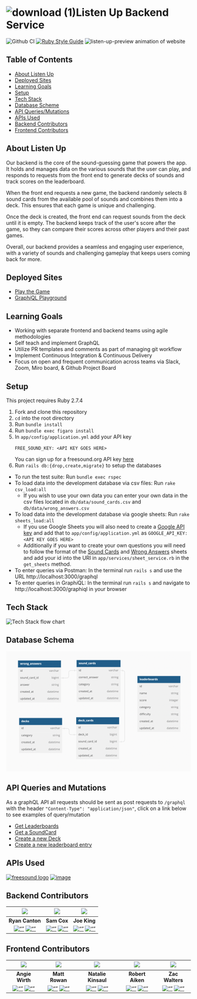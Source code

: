 # ![download (1)](https://user-images.githubusercontent.com/54966635/230452738-383669cf-a958-4120-b56a-19c3f7568229.png)Listen Up Backend Service
![Github CI](https://github.com/Listen-Up-2210/listen_up_be/actions/workflows/rubyonrails.yml/badge.svg)
[![Ruby Style Guide](https://img.shields.io/badge/code_style-rubocop-brightgreen.svg)](https://github.com/rubocop/rubocop)
![listen-up-preview animation of website](https://user-images.githubusercontent.com/54966635/231296278-fca4d7aa-8c0b-40da-964b-e7fe78b6d033.gif)


## Table of Contents
- [About Listen Up](#about-listen-up)
- [Deployed Sites](#deployed-sites)
- [Learning Goals](#learning-goals)
- [Setup](#setup)
- [Tech Stack](#tech-stack)
- [Database Scheme](#database-schema) 
- [API Queries/Mutations](#api-queries-and-mutations)
- [APIs Used](#apis-used)
- [Backend Contributors](#backend-contributors)
- [Frontend Contributors](#frontend-contributors)
## About Listen Up
Our backend is the core of the sound-guessing game that powers the app. It holds and manages data on the various sounds that the user can play, and responds to requests from the front end to generate decks of sounds and track scores on the leaderboard.

When the front end requests a new game, the backend randomly selects 8 sound cards from the available pool of sounds and combines them into a deck. This ensures that each game is unique and challenging.

Once the deck is created, the front end can request sounds from the deck until it is empty. The backend keeps track of the user's score after the game, so they can compare their scores across other players and their past games.

Overall, our backend provides a seamless and engaging user experience, with a variety of sounds and challenging gameplay that keeps users coming back for more.

## Deployed Sites
- [Play the Game](https://listen-up-five.vercel.app/)
- [Graph*i*QL Playground](https://listen-up-be.herokuapp.com/graphiql)

## Learning Goals
- Working with separate frontend and backend teams using agile methodologies
- Self teach and implement GraphQL
- Utilize PR templates and comments as part of managing git workflow
- Implement Continuous Integration & Continuous Delivery
- Focus on open and frequent communication across teams via Slack, Zoom, Miro board, & Github Project Board

## Setup
This project requires Ruby 2.7.4

1. Fork and clone this repository
1. `cd` into the root directory
1. Run `bundle install`
1. Run `bundle exec figaro install`
1. In `app/config/application.yml` add your API key
    ```
    FREE_SOUND_KEY: <API KEY GOES HERE>
    ```
      You can sign up for a freesound.org API key [here](http://freesound.org/apiv2/apply)
1. Run `rails db:{drop,create,migrate}` to setup the databases
- To run the test suite: Run `bundle exec rspec`
- To load data into the development database via csv files: Run `rake csv_load:all`
    - If you wish to use your own data you can enter your own data in the csv files located in `db/data/sound_cards.csv` and `db/data/wrong_answers.csv`
- To load data into the development database via google sheets: Run `rake sheets_load:all`
  - If you use Google Sheets you will also need to create a [Google API key](https://developers.google.com/sheets/api/quickstart/js) and add that to `app/config/application.yml` as `GOOGLE_API_KEY: <API KEY GOES HERE>`
  - Additionally if you want to create your own questions you will need to follow the format of the [Sound Cards](https://docs.google.com/spreadsheets/d/1TeZ7Us1_hKnbMFoMUhNEnINzBgLB3vR8nJRwF8LO04M/edit#gid=445347206) and [Wrong Answers](https://docs.google.com/spreadsheets/d/1TeZ7Us1_hKnbMFoMUhNEnINzBgLB3vR8nJRwF8LO04M/edit#gid=1001568306) sheets and add your id into the URI in `app/services/sheet_service.rb` in the `get_sheets` method.
- To enter queries via Postman: In the terminal run `rails s` and use the URL http://localhost:3000/graphql
- To enter queries in Graph*i*QL: In the terminal run `rails s` and navigate to  http://localhost:3000/graphiql in your browser

## Tech Stack
![Tech Stack flow chart](https://user-images.githubusercontent.com/54966635/230176619-b7cc1252-4b04-4d47-8a03-d5e9e69d51b0.png)


## Database Schema
![data base schema](/docs/db_schema.png)

## API Queries and Mutations
As a graphQL API all requests should be sent as post requests to `/graphql` with the header `"Content-Type": "application/json"`, click on a link below to see examples of query/mutation

- [Get Leaderboards](/docs/get_leaderboards.md)
- [Get a SoundCard](/docs/get_soundcard.md)
- [Create a new Deck](/docs/post_deck.md)
- [Create a new leaderboard entry](/docs/post_leaderboard.md)

## APIs Used
[<img src="https://user-images.githubusercontent.com/54966635/228692043-a9755702-2fc0-4158-9527-23d4014c0704.png" alt= "freesound logo" width="50%">](https://freesound.org/docs/api/) 
[![image](https://user-images.githubusercontent.com/54966635/230138595-527a9a60-9478-437e-92db-576fcc475804.png)](https://console.cloud.google.com/apis/library/sheets.googleapis.com)
## Backend Contributors

| <img src="https://github.com/ryancanton.png" width="60"> | <img src="https://github.com/sambcox.png" width="60"> | <img src="https://github.com/this-is-joeking.png" width="60">  |
|:---:|:---:|:---:|
|**Ryan Canton**|**Sam Cox**|**Joe King**|
|[<img src="https://user-images.githubusercontent.com/54966635/228695316-4ace3a9e-d3a1-4063-b5f5-cd6e5294c585.png" alt= “” width="35">](https://github.com/ryancanton)  [<img src="https://user-images.githubusercontent.com/54966635/228696723-e343f994-8860-4c35-9a89-5f34b7abb705.png" alt= “” width="35">](https://www.linkedin.com/in/ryan-canton/)| [<img src="https://user-images.githubusercontent.com/54966635/228695316-4ace3a9e-d3a1-4063-b5f5-cd6e5294c585.png" alt= “” width="35">](https://github.com/sambcox)  [<img src="https://user-images.githubusercontent.com/54966635/228696723-e343f994-8860-4c35-9a89-5f34b7abb705.png" alt= “” width="35">](https://www.linkedin.com/in/samuel-bingham-cox/)| [<img src="https://user-images.githubusercontent.com/54966635/228695316-4ace3a9e-d3a1-4063-b5f5-cd6e5294c585.png" alt= “” width="35">](https://github.com/this-is-joeking) [<img src="https://user-images.githubusercontent.com/54966635/228696723-e343f994-8860-4c35-9a89-5f34b7abb705.png" alt= “” width="35">](https://www.linkedin.com/in/king-joseph/)

## Frontend Contributors
| <img src="https://github.com/awirth224.png" width="60"> | <img src="https://github.com/MRowan121.png" width="60"> | <img src="https://github.com/nkinsaul.png" width="60">  |<img src="https://github.com/BobAiken.png" width="60"> | <img src="https://github.com/zacwalters4.png" width="60"> | 
|:---:|:---:|:---:|:---:|:---:|
|**Angie Wirth**|**Matt Rowan**|**Natalie Kinsaul**|**Robert Aiken**|**Zac Walters**|
| [<img src="https://user-images.githubusercontent.com/54966635/228695316-4ace3a9e-d3a1-4063-b5f5-cd6e5294c585.png" alt= “” width="35">](https://github.com/awirth224)  [<img src="https://user-images.githubusercontent.com/54966635/228696723-e343f994-8860-4c35-9a89-5f34b7abb705.png" alt= “” width="35">](https://www.linkedin.com/in/angela-wirth/) | [<img src="https://user-images.githubusercontent.com/54966635/228695316-4ace3a9e-d3a1-4063-b5f5-cd6e5294c585.png" alt= “” width="35">](https://github.com/MRowan121)  [<img src="https://user-images.githubusercontent.com/54966635/228696723-e343f994-8860-4c35-9a89-5f34b7abb705.png" alt= “” width="35">](https://www.linkedin.com/in/mrowan121/) | [<img src="https://user-images.githubusercontent.com/54966635/228695316-4ace3a9e-d3a1-4063-b5f5-cd6e5294c585.png" alt= “” width="35">](https://github.com/nkinsaul)  [<img src="https://user-images.githubusercontent.com/54966635/228696723-e343f994-8860-4c35-9a89-5f34b7abb705.png" alt= “” width="35">](https://www.linkedin.com/in/natalie-kinsaul/) | [<img src="https://user-images.githubusercontent.com/54966635/228695316-4ace3a9e-d3a1-4063-b5f5-cd6e5294c585.png" alt= “” width="35">](https://github.com/BobAiken)  [<img src="https://user-images.githubusercontent.com/54966635/228696723-e343f994-8860-4c35-9a89-5f34b7abb705.png" alt= “” width="35">](https://www.linkedin.com/in/robertsiraaiken/) | [<img src="https://user-images.githubusercontent.com/54966635/228695316-4ace3a9e-d3a1-4063-b5f5-cd6e5294c585.png" alt= “” width="35">](https://github.com/zacwalters4)  [<img src="https://user-images.githubusercontent.com/54966635/228696723-e343f994-8860-4c35-9a89-5f34b7abb705.png" alt= “” width="35">](https://www.linkedin.com/in/zac-walters-67951b250/) |
